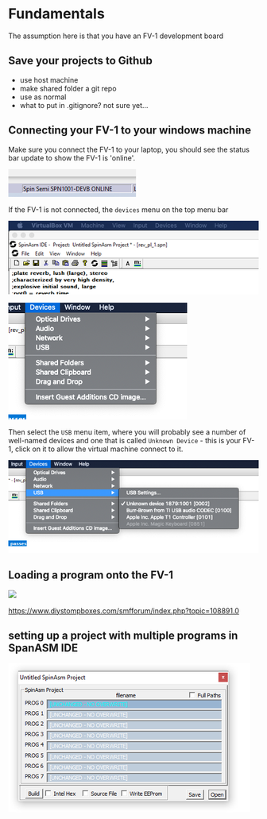 # Fundamentals

The assumption here is that you have an FV-1 development board

## Save your projects to Github

- use host machine
- make shared folder a git repo
- use as normal
- what to put in .gitignore? not sure yet...

## Connecting your FV-1 to your windows machine

Make sure you connect the FV-1 to your laptop, you should see the status bar update to show the FV-1 is 'online'.

![](../images/StatusBarOnline.png)

If the FV-1 is not connected,  the `devices` menu on the top menu bar

![](../images/DevicesMenu.png)

![](../images/DevicesMenuOpen.png)

Then select the `USB` menu item, where you will probably see a number of well-named devices and one that is called `Unknown Device` - this is your FV-1, click on it to allow the virtual machine connect to it.

![](../images/DevicesMenuOpenUnknownDevice.png)

## Loading a program onto the FV-1

![](../)

https://www.diystompboxes.com/smfforum/index.php?topic=108891.0

## setting up a project with multiple programs in SpanASM IDE

![](../images/ProjectDialog.png)